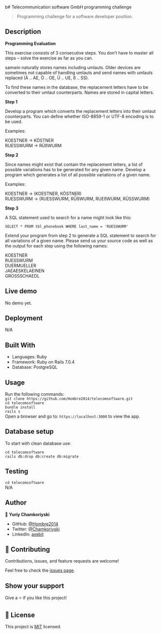 b# Telecommunication software GmbH programming challenge

>  Programming challenge for a software developer position.

## Description

**Programming Evaluation**

This exercise consists of 3 consecutive steps.
You don’t have to master all steps – solve the exercise as far as you can.

samwin naturally stores names including umlauts. Older devices are sometimes not capable of handling umlauts and send names with umlauts replaced (Ä .. AE, Ö .. OE, Ü .. UE, ß .. SS).

To find these names in the database, the replacement letters have to be converted to their umlaut counterparts.
Names are stored in capital letters.

**Step 1**

Develop a program which converts the replacement letters into their umlaut counterparts.
You can define whether ISO-8859-1 or UTF-8 encoding is to be used.

Examples:

KOESTNER -> KÖSTNER</br>
RUESSWURM -> RÜßWURM</br>

**Step 2**

Since names might exist that contain the replacement letters, a list of possible variations has to be generated for any given name.
Develop a program which generates a list of all possible variations of a given name.

Examples:

KOESTNER -> (KOESTNER, KÖSTNER)</br>
RUESSWURM -> (RUESSWURM, RÜßWURM, RUEßWURM, RÜSSWURM)</br>

**Step 3**

A SQL statement used to search for a name might look like this:

`SELECT * FROM tbl_phonebook WHERE last_name = 'RUESSWURM'`

Extend your program from step 2 to generate a SQL statement to search for all variations of a given name.
Please send us your source code as well as the output for each step using the following names:

KOESTNER</br>
RUESSWURM</br>
DUERMUELLER</br>
JAEAESKELAEINEN</br>
GROSSSCHAEDL</br>

## Live demo

No demo yet.

## Deployment

N/A

## Built With

- Languages: Ruby
- Framework: Ruby on Rails 7.0.4
- Database: PostgreSQL

## Usage

Run the following commands:</br>
`git clone https://github.com/Hombre2014/telecomsoftware.git`</br>
`cd telecomsoftware`</br>
`bundle install`</br>
`rails s`</br>
Open a browser and go to: `https://localhost:3000` to view the app.

## Database setup

To start with clean database use:

`cd telecomsoftware`</br>
`rails db:drop db:create db:migrate`

## Testing

`cd telecomsoftware`</br>
N/A

## Author

👤 **Yuriy Chamkoriyski**

- GitHub: [@Hombre2014](https://github.com/Hombre2014)
- Twitter: [@Chamkoriyski](https://twitter.com/Chamkoriyski)
- LinkedIn: [axebit](https://linkedin.com/in/axebit)

## 🤝 Contributing

Contributions, issues, and feature requests are welcome!

Feel free to check the [issues page](https://github.com/Hombre2014/telecomsoftware/issues).

## Show your support

Give a ⭐️ if you like this project!

## 📝 License

This project is [MIT](./license.md) licensed.
